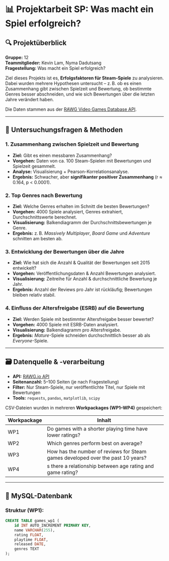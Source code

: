 # 📊 Projektarbeit SP: Was macht ein Spiel erfolgreich?

## 🔍 Projektüberblick

**Gruppe:** 12  
**Teammitglieder:** Kevin Lam, Nyma Dadutsang  
**Fragestellung:** Was macht ein Spiel erfolgreich?

Ziel dieses Projekts ist es, **Erfolgsfaktoren für Steam-Spiele** zu analysieren. Dabei wurden mehrere Hypothesen untersucht – z. B. ob es einen Zusammenhang gibt zwischen Spielzeit und Bewertung, ob bestimmte Genres besser abschneiden, und wie sich Bewertungen über die letzten Jahre verändert haben.

Die Daten stammen aus der [RAWG Video Games Database API](https://rawg.io/apidocs).

---

## 🧠 Untersuchungsfragen & Methoden

### 1. **Zusammenhang zwischen Spielzeit und Bewertung**
- **Ziel:** Gibt es einen messbaren Zusammenhang?
- **Vorgehen:** Daten von ca. 100 Steam-Spielen mit Bewertungen und Spielzeit gesammelt.
- **Analyse:** Visualisierung + Pearson-Korrelationsanalyse.
- **Ergebnis:** Schwacher, aber **signifikanter positiver Zusammenhang** (r ≈ 0.164, p < 0.0001).

### 2. **Top Genres nach Bewertung**
- **Ziel:** Welche Genres erhalten im Schnitt die besten Bewertungen?
- **Vorgehen:** 4000 Spiele analysiert, Genres extrahiert, Durchschnittswerte berechnet.
- **Visualisierung:** Balkendiagramm der Durchschnittsbewertungen je Genre.
- **Ergebnis:** z. B. *Massively Multiplayer*, *Board Game* und *Adventure* schnitten am besten ab.

### 3. **Entwicklung der Bewertungen über die Jahre**
- **Ziel:** Wie hat sich die Anzahl & Qualität der Bewertungen seit 2015 entwickelt?
- **Vorgehen:** Veröffentlichungsdaten & Anzahl Bewertungen analysiert.
- **Visualisierung:** Zeitreihe für Anzahl & durchschnittliche Bewertung je Jahr.
- **Ergebnis:** Anzahl der Reviews pro Jahr ist rückläufig; Bewertungen bleiben relativ stabil.

### 4. **Einfluss der Altersfreigabe (ESRB) auf die Bewertung**
- **Ziel:** Werden Spiele mit bestimmter Altersfreigabe besser bewertet?
- **Vorgehen:** 4000 Spiele mit ESRB-Daten analysiert.
- **Visualisierung:** Balkendiagramm pro Altersfreigabe.
- **Ergebnis:** *Mature*-Spiele schneiden durchschnittlich besser ab als *Everyone*-Spiele.

---

## 🗃️ Datenquelle & -verarbeitung

- **API:** [RAWG.io API](https://rawg.io/apidocs)
- **Seitenanzahl:** 5–100 Seiten (je nach Fragestellung)
- **Filter:** Nur Steam-Spiele, nur veröffentlichte Titel, nur Spiele mit Bewertungen
- **Tools:** `requests`, `pandas`, `matplotlib`, `scipy`

CSV-Dateien wurden in mehreren **Workpackages (WP1–WP4)** gespeichert:

| Workpackage | Inhalt |
|-------------|--------|
| WP1         | Do games with a shorter playing time have lower ratings? |
| WP2         | Which genres perform best on average? |
| WP3         | How has the number of reviews for Steam games developed over the past 10 years? |
| WP4         | s there a relationship between age rating and game rating? |

---

## 🧮 MySQL-Datenbank

### Struktur (WP1):
```sql
CREATE TABLE games_wp1 (
    id INT AUTO_INCREMENT PRIMARY KEY,
    name VARCHAR(255),
    rating FLOAT,
    playtime FLOAT,
    released DATE,
    genres TEXT
);